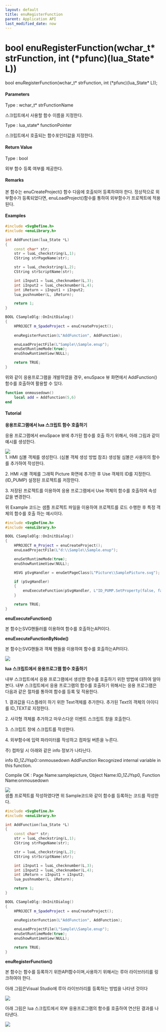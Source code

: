 ```yaml
---
layout: default
title: enuRegisterFunction
parent: Application API
last_modified_date: now
---
```

# bool enuRegisterFunction\(wchar\_t\* strFunction, int \(\*pfunc\)\(lua\_State\* L\)\)

bool enuRegisterFunction\(wchar\_t\* strFunction, int \(\*pfunc\)\(lua\_State\* L\)\);

#### 

#### Parameters

Type : wchar\_t\* strFunctionName

스크립트에서 사용할 함수 이름을 지정한다.

Type : lua\_state\* functionPointer

스크립트에서 호출되는 함수포인터값을 지정한다.



#### Return Value

Type : bool

외부 함수 등록 여부를 제공한다. 

#### 

#### Remarks

본 함수는 enuCreateProject\(\) 함수 다음에 호출되어 등록하여야 한다. 정상적으로 외부함수가 등록되었다면, enuLoadProject\(\)함수를 통하여 외부함수가 프로젝트에 적용된다. 



#### Examples

```cpp
#include <SvgDefine.h>
#include <enuLibrary.h>

int AddFunction(lua_State *L)
{
	const char* str;
	str = luaL_checkstring(L,1);
	CString strPageName(str);

	str = luaL_checkstring(L,2);
	CString strScriptName(str);

	int iInput1 = luaL_checknumber(L,3);
	int iInput2 = luaL_checknumber(L,4);
	int iReturn = iInput1 + iInput2;
	lua_pushnumber(L, iReturn);

	return 1;
}

BOOL CSampleDlg::OnInitDialog()
{
	HPROJECT m_SpadeProject = enuCreateProject();
	
	enuRegisterFunction(L"AddFunction", AddFunction);

	enuLoadProjectFile(L"Sample\\Sample.enup");
	enuSetRuntimeMode(true);
	enuShowRuntimeView(NULL);

	return TRUE; 
}
```

위와 같이 응용프로그램을 개발하였을 경우, enuSpace 뷰 화면에서 AddFunction\(\)함수를 호출하여 활용할 수 있다. 

```lua
function onmousedown()
    local add = Addfunction(5,6)
end
```

#### 

#### Tutorial



**응용프로그램에서 lua 스크립트 함수 호출하기**

응용 프로그램에서 enuSpace 뷰에 추가된 함수를 호출 하기 위해서, 아래 그림과 같이 예시를 생성한다.

![](./enuspace_doc/docs/assets/enuRegisterFunction_step1.png)  
1. HMI 심볼 객체를 생성한다. \(심볼 객체 생성 방법 참조\) 생성될 심볼은 사용자의 함수를 추가하여 작성한다.

2. HMI 시볼 객체를 그래픽 Picture 화면에 추가한 후 Use 객체의 ID를 지정한다. \(ID\_PUMP\) 설정된 프로젝트를 저장한다. 

3. 저장된 프로젝트를 이용하여 응용 프로그램에서 Use 객체의 함수를 호출하여 속성 값을 변경한다.



위 Example 코드는 샘플 프로젝트 파일을 이용하여 프로젝트를 로드 수행한 후 특정 객체의 함수를 호출 하는 예시이다.

```cpp
#include <SvgDefine.h>
#include <enuLibrary.h>

BOOL CSampleDlg::OnInitDialog()
{
	HPROJECT m_Project = enuCreateProject();
	enuLoadProjectFile(L"d:\\Sample\\Sample.enup");

	enuSetRuntimeMode(true);
	enuShowRuntimeView(NULL);

	HSVG pSvgHandler = enuGetPageClass(L"Picture\\SamplePicture.svg");

	if (pSvgHandler)
	{
		enuExecuteFunction(pSvgHandler, L"ID_PUMP.SetProperty(false, false, 0, 2, \"LABEL\", true, true, true, true)");
	} 

	return TRUE; 
}
```

**enuExecuteFunction\(\)**

본 함수는SVG핸들러를 이용하여 함수를 호출하는API이다.



**enuExecuteFunctionByNode\(\)**

본 함수는SVG핸들과 객체 핸들을 이용하여 함수를 호출하는API이다.

![](./enuspace_doc/docs/assets/enuRegisterFunction_step2.png)



**lua 스크립트에서 응용프로그램 함수 호출하기**

내부 스크립트에서 응용 프로그램에서 생성한 함수를 호출하기 위한 방법에 대하여 알아본다. 내부 스크립트에서 응용 프로그램의 함수를 호출하기 위해서는 응용 프로그램은 다음과 같은 절차를 통하여 함수를 등록 및 적용한다. 



1. 결과값을 디스플레이 하기 위한 Text객체를 추가한다. 추가된 Text의 객체의 아이디를 ID\_TEXT로 지정한다.

2. 사각형 객체를 추가하고 마우스다운 이벤트 스크립트 창을 호출한다. 

3. 스크립트 창에 스크립트를 작성한다.

4. 외부함수에 입력 파라미터를 작성하고 컴파일 버튼을 누른다. 

주\) 컴파일 시 아래와 같은 info 정보가 나타난다. 

info ID\_1ZJYsp0::onmousedown AddFunction Recognized internal variable in this function.

Compile OK : Page Name:samplepicture, Object Name:ID\_1ZJYsp0, Function Name:onmousedown

![](./enuspace_doc/docs/assets/enuRegisterFunction_step3.png)  
샘플 프로젝트를 작성하였다면 위 Sample코드와 같이 함수를 등록하는 코드를 작성한다.

```cpp
#include <SvgDefine.h>
#include <enuLibrary.h>

int AddFunction(lua_State *L)
{
	const char* str;
	str = luaL_checkstring(L,1);
	CString strPageName(str);

	str = luaL_checkstring(L,2);
	CString strScriptName(str);

	int iInput1 = luaL_checknumber(L,3);
	int iInput2 = luaL_checknumber(L,4);
	int iReturn = iInput1 + iInput2;
	lua_pushnumber(L, iReturn);

	return 1;
}

BOOL CSampleDlg::OnInitDialog()
{
	HPROJECT m_SpadeProject = enuCreateProject();
	
	enuRegisterFunction(L"AddFunction", AddFunction);

	enuLoadProjectFile(L"Sample\\Sample.enup");
	enuSetRuntimeMode(true);
	enuShowRuntimeView(NULL);

	return TRUE; 
}
```

**enuRegisterFunction\(\)**

본 함수는 함수를 등록하기 위한API함수이며,사용하기 위해서는 루아 라이브러리를 링크하여야 한다.



아래 그림은Visual Studio에 루아 라이브러리를 등록하는 방법을 나타낸 것이다

![](./enuspace_doc/docs/assets/enuRegisterFunction_step4.png)  


아래 그림은 lua 스크립트에서 외부 응용프로그램의 함수를 호출하여 연산된 결과를 나타낸다.

![](./enuspace_doc/docs/assets/enuRegisterFunction_step5.png)

